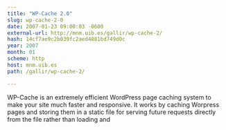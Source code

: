 ```yaml
---
title: "WP-Cache 2.0"
slug: wp-cache-2-0
date: 2007-01-23 09:00:03 -0600
external-url: http://mnm.uib.es/gallir/wp-cache-2/
hash: 14cf7ae9c2b039fc2aed4881bd749d0c
year: 2007
month: 01
scheme: http
host: mnm.uib.es
path: /gallir/wp-cache-2/

---
```


WP-Cache is an extremely efficient WordPress page caching system to make your site much faster and responsive. It works by caching Worpress pages and storing them in a static file for serving future requests directly from the file rather than loading and
